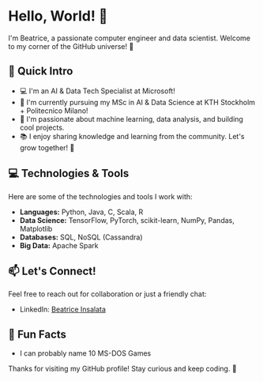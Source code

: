 # Hello, World! 👋

I'm Beatrice, a passionate computer engineer and data scientist. Welcome to my corner of the GitHub universe! 🌌

## 🚀 Quick Intro

- 💻 I'm an AI & Data Tech Specialist at Microsoft!
- 🔭 I'm currently pursuing my MSc in AI & Data Science at KTH Stockholm + Politecnico Milano!
- 🌱 I'm passionate about machine learning, data analysis, and building cool projects.
- 📚 I enjoy sharing knowledge and learning from the community. Let's grow together! 🌱

## 💻 Technologies & Tools

Here are some of the technologies and tools I work with:

- **Languages:** Python, Java, C, Scala, R
- **Data Science:** TensorFlow, PyTorch, scikit-learn, NumPy, Pandas, Matplotlib
- **Databases:** SQL, NoSQL (Cassandra)
- **Big Data:** Apache Spark

## 📫 Let's Connect!

Feel free to reach out for collaboration or just a friendly chat:

- LinkedIn: [Beatrice Insalata](https://www.linkedin.com/in/beatrice-insalata-23b291230/)


## 🌈 Fun Facts
- I can probably name 10 MS-DOS Games

Thanks for visiting my GitHub profile! Stay curious and keep coding. 🚀
